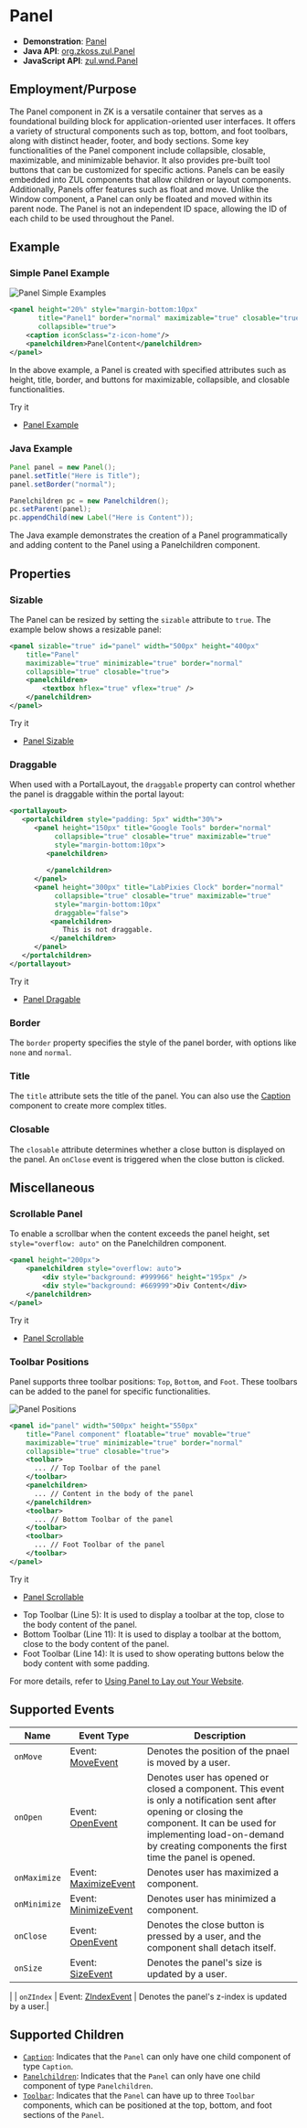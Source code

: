 # Panel

- **Demonstration**: [Panel](https://www.zkoss.org/zkdemo/window/panel)
- **Java API**: [org.zkoss.zul.Panel](https://www.zkoss.org/javadoc/latest/zk/org/zkoss/zul/Panel.html)
- **JavaScript API**: [zul.wnd.Panel](https://www.zkoss.org/javadoc/latest/jsdoc/classes/zul.wnd.Panel.html)

## Employment/Purpose

The Panel component in ZK is a versatile container that serves as a foundational building block for application-oriented user interfaces. It offers a variety of structural components such as top, bottom, and foot toolbars, along with distinct header, footer, and body sections. Some key functionalities of the Panel component include collapsible, closable, maximizable, and minimizable behavior. It also provides pre-built tool buttons that can be customized for specific actions. Panels can be easily embedded into ZUL components that allow children or layout components. Additionally, Panels offer features such as float and move. Unlike the Window component, a Panel can only be floated and moved within its parent node. The Panel is not an independent ID space, allowing the ID of each child to be used throughout the Panel.

## Example

### Simple Panel Example

![Panel Simple Examples](ZKComRef_Panel_Simple_Examples.PNG)

```xml
<panel height="20%" style="margin-bottom:10px"
       title="Panel1" border="normal" maximizable="true" closable="true"
       collapsible="true">
    <caption iconSclass="z-icon-home"/>
    <panelchildren>PanelContent</panelchildren>
</panel>
```

In the above example, a Panel is created with specified attributes such as height, title, border, and buttons for maximizable, collapsible, and closable functionalities.

Try it

* [Panel Example](https://zkfiddle.org/sample/1t41t2r/1-ZK-Component-Reference-Panel-Example?v=latest&t=Iceblue%20Compact)

### Java Example

```java
Panel panel = new Panel();
panel.setTitle("Here is Title");
panel.setBorder("normal");

Panelchildren pc = new Panelchildren();
pc.setParent(panel);
pc.appendChild(new Label("Here is Content"));
```

The Java example demonstrates the creation of a Panel programmatically and adding content to the Panel using a Panelchildren component.

## Properties

### Sizable

The Panel can be resized by setting the `sizable` attribute to `true`. The example below shows a resizable panel:

```xml
<panel sizable="true" id="panel" width="500px" height="400px"
    title="Panel"
    maximizable="true" minimizable="true" border="normal"
    collapsible="true" closable="true">
    <panelchildren>
        <textbox hflex="true" vflex="true" />
    </panelchildren>
</panel>
```

Try it

* [Panel Sizable](https://zkfiddle.org/sample/1bajqva/1-ZK-Component-Reference-Panel-Sizable-Example?v=latest&t=Iceblue%20Compact)

### Draggable

When used with a PortalLayout, the `draggable` property can control whether the panel is draggable within the portal layout:

```xml
<portallayout>
   <portalchildren style="padding: 5px" width="30%">
      <panel height="150px" title="Google Tools" border="normal"
           collapsible="true" closable="true" maximizable="true"
           style="margin-bottom:10px">
         <panelchildren>
 
         </panelchildren>
      </panel>
      <panel height="300px" title="LabPixies Clock" border="normal"
           collapsible="true" closable="true" maximizable="true"
           style="margin-bottom:10px"
           draggable="false">
          <panelchildren>
             This is not draggable. 
          </panelchildren>
      </panel>
   </portalchildren>
</portallayout>
```

Try it

* [Panel Dragable](https://zkfiddle.org/sample/2rds9kh/1-ZK-Component-Reference-Panel-Draggable-Example?v=latest&t=Iceblue%20Compact)



### Border

The `border` property specifies the style of the panel border, with options like `none` and `normal`.

### Title

The `title` attribute sets the title of the panel. You can also use the [Caption](Caption.md) component to create more complex titles.

### Closable

The `closable` attribute determines whether a close button is displayed on the panel. An `onClose` event is triggered when the close button is clicked.

## Miscellaneous

### Scrollable Panel

To enable a scrollbar when the content exceeds the panel height, set `style="overflow: auto"` on the Panelchildren component.

```xml
<panel height="200px">
    <panelchildren style="overflow: auto">
        <div style="background: #999966" height="195px" />
        <div style="background: #669999">Div Content</div>
    </panelchildren>
</panel>
```

Try it

* [Panel Scrollable](https://zkfiddle.org/sample/lhk9fh/1-ZK-Component-Reference-Panel-Scrollable-Example?v=latest&t=Iceblue%20Compact)


### Toolbar Positions

Panel supports three toolbar positions: `Top`, `Bottom`, and `Foot`. These toolbars can be added to the panel for specific functionalities.

![Panel Positions](Panel-des.gif)

```xml
<panel id="panel" width="500px" height="550px"
    title="Panel component" floatable="true" movable="true"
    maximizable="true" minimizable="true" border="normal"
    collapsible="true" closable="true">
    <toolbar>
      ... // Top Toolbar of the panel
    </toolbar>
    <panelchildren>
      ... // Content in the body of the panel
    </panelchildren>
    <toolbar>
      ... // Bottom Toolbar of the panel
    </toolbar>
    <toolbar>
      ... // Foot Toolbar of the panel
    </toolbar>
</panel>
```

Try it

* [Panel Scrollable](https://zkfiddle.org/sample/37ktdo8/1-ZK-Component-Reference-Panel-Toolbar-Example?v=latest&t=Iceblue%20Compact)


- Top Toolbar (Line 5): It is used to display a toolbar at the top, close to the body content of the panel.
- Bottom Toolbar (Line 11): It is used to display a toolbar at the bottom, close to the body content of the panel.
- Foot Toolbar (Line 14): It is used to show operating buttons below the body content with some padding.

For more details, refer to [Using Panel to Lay out Your Website](https://www.zkoss.org/wiki/Small_Talks/2008/July/Using_Panel_to_Lay_out_Your_Website).

## Supported Events

| Name           | Event Type                                   |Description |
|----------------|----------------------------------------------|------------|
| `onMove`       | Event: [MoveEvent](https://www.zkoss.org/javadoc/latest/zk/org/zkoss/zk/ui/event/MoveEvent.html) | Denotes the position of the pnael is moved by a user. |
| `onOpen`       | Event: [OpenEvent](https://www.zkoss.org/javadoc/latest/zk/org/zkoss/zk/ui/event/OpenEvent.html) | Denotes user has opened or closed a component. This event is only a notification sent after opening or closing the component. It can be used for implementing load-on-demand by creating components the first time the panel is opened.|
| `onMaximize`   | Event: [MaximizeEvent](https://www.zkoss.org/javadoc/latest/zk/org/zkoss/zk/ui/event/MaximizeEvent.html) | Denotes user has maximized a component. |
| `onMinimize`   | Event: [MinimizeEvent](https://www.zkoss.org/javadoc/latest/zk/org/zkoss/zk/ui/event/MinimizeEvent.html) | Denotes user has minimized a component.|
| `onClose`      | Event: [OpenEvent](https://www.zkoss.org/javadoc/latest/zk/org/zkoss/zk/ui/event/OpenEvent.html) | Denotes the close button is pressed by a user, and the component shall detach itself. |
| `onSize`       | Event: [SizeEvent](https://www.zkoss.org/javadoc/latest/zk/org/zkoss/zk/ui/event/SizeEvent.html) | Denotes the panel's size is updated by a user.
 |
| `onZIndex`     | Event: [ZIndexEvent](https://www.zkoss.org/javadoc/latest/zk/org/zkoss/zk/ui/event/ZIndexEvent.html) | Denotes the panel's z-index is updated by a user.|

## Supported Children
- [`Caption`](Caption.md): Indicates that the `Panel` can only have one child component of type `Caption`.
- [`Panelchildren`](Panelchildren.md): Indicates that the `Panel` can only have one child component of type `Panelchildren`.
- [`Toolbar`](../Essential_Components/Toolbar.md): Indicates that the `Panel` can have up to three `Toolbar` components, which can be positioned at the top, bottom, and foot sections of the `Panel`.
